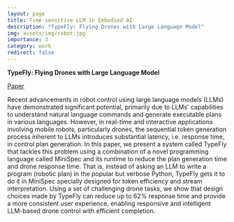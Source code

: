 ```yaml
---
layout: page
title: Time-sensitive LLM in Embodied AI
description: "TypeFly: Flying Drones with Large Language Model"
img: assets/img/robot.jpg
importance: 3
category: work
redirect: false
---
```


**TypeFly: Flying Drones with Large Language Model**

<a href="https://neawhen.github.io/neiwen.github.io/assets/pdf/typefly.pdf" target="_blank" rel="noopener noreferrer"> Paper </a> 

Recent advancements in robot control using large language models (LLMs) have demonstrated significant potential, primarily due to LLMs’ capabilities to understand natural language commands and generate executable plans in various languages. However, in real-time and interactive applications involving mobile robots, particularly drones, the sequential token generation process inherent to LLMs introduces substantial latency, i.e. response time, in control plan generation. In this paper, we present a system called TypeFly that tackles this problem using a combination of a novel programming language called MiniSpec and its runtime to reduce the plan generation time and drone response time. That is, instead of asking an LLM to write a program (robotic plan) in the popular but verbose Python, TypeFly gets it to do it in MiniSpec specially designed for token efficiency and stream interpretation. Using a set of challenging drone tasks, we show that design choices made by TypeFly can reduce up to 62% response time and provide a more consistent user experience, enabling responsive and intelligent LLM-based drone control with efficient completion.


